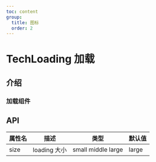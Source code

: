 ```yaml
---
toc: content
group:
  title: 图标
  order: 2
---
```


# TechLoading 加载

## 介绍

### 加载组件

<code src="./demos/loading.tsx"></code>

<code src="./demos/size.tsx"></code>

## API

| 属性名 | 描述         | 类型               | 默认值 |
| ------ | ------------ | ------------------ | ------ |
| size   | loading 大小 | small middle large | large  |
